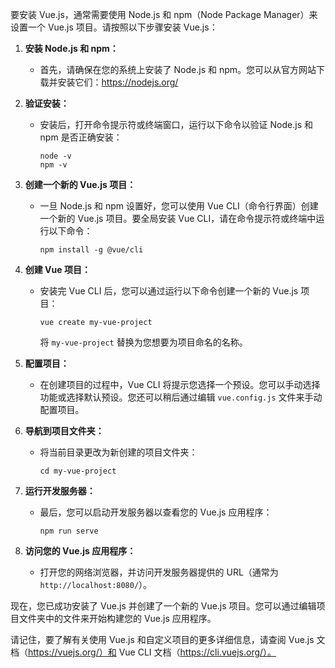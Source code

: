 要安装 Vue.js，通常需要使用 Node.js 和 npm（Node Package Manager）来设置一个 Vue.js 项目。请按照以下步骤安装 Vue.js：

1. **安装 Node.js 和 npm：**
   - 首先，请确保在您的系统上安装了 Node.js 和 npm。您可以从官方网站下载并安装它们：https://nodejs.org/

2. **验证安装：**
   - 安装后，打开命令提示符或终端窗口，运行以下命令以验证 Node.js 和 npm 是否正确安装：
     ```
     node -v
     npm -v
     ```

3. **创建一个新的 Vue.js 项目：**
   - 一旦 Node.js 和 npm 设置好，您可以使用 Vue CLI（命令行界面）创建一个新的 Vue.js 项目。要全局安装 Vue CLI，请在命令提示符或终端中运行以下命令：
     ```
     npm install -g @vue/cli
     ```

4. **创建 Vue 项目：**
   - 安装完 Vue CLI 后，您可以通过运行以下命令创建一个新的 Vue.js 项目：
     ```
     vue create my-vue-project
     ```
     将 `my-vue-project` 替换为您想要为项目命名的名称。

5. **配置项目：**
   - 在创建项目的过程中，Vue CLI 将提示您选择一个预设。您可以手动选择功能或选择默认预设。您还可以稍后通过编辑 `vue.config.js` 文件来手动配置项目。

6. **导航到项目文件夹：**
   - 将当前目录更改为新创建的项目文件夹：
     ```
     cd my-vue-project
     ```

7. **运行开发服务器：**
   - 最后，您可以启动开发服务器以查看您的 Vue.js 应用程序：
     ```
     npm run serve
     ```

8. **访问您的 Vue.js 应用程序：**
   - 打开您的网络浏览器，并访问开发服务器提供的 URL（通常为 `http://localhost:8080/`）。

现在，您已成功安装了 Vue.js 并创建了一个新的 Vue.js 项目。您可以通过编辑项目文件夹中的文件来开始构建您的 Vue.js 应用程序。

请记住，要了解有关使用 Vue.js 和自定义项目的更多详细信息，请查阅 Vue.js 文档（https://vuejs.org/）和 Vue CLI 文档（https://cli.vuejs.org/）。